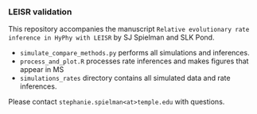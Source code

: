 ### LEISR validation

This repository accompanies the manuscript `Relative evolutionary rate inference in HyPhy with LEISR` by SJ Spielman and SLK Pond.

+ `simulate_compare_methods.py` performs all simulations and inferences.
+ `process_and_plot.R` processes rate inferences and makes figures that appear in MS
+ `simulations_rates` directory contains all simulated data and rate inferences.

Please contact `stephanie.spielman<at>temple.edu` with questions.